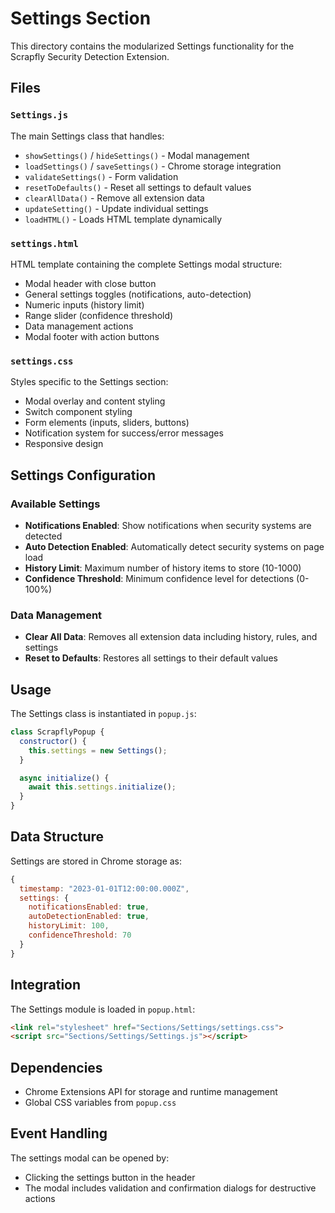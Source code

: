 # Settings Section

This directory contains the modularized Settings functionality for the Scrapfly Security Detection Extension.

## Files

### `Settings.js`
The main Settings class that handles:
- `showSettings()` / `hideSettings()` - Modal management
- `loadSettings()` / `saveSettings()` - Chrome storage integration
- `validateSettings()` - Form validation
- `resetToDefaults()` - Reset all settings to default values
- `clearAllData()` - Remove all extension data
- `updateSetting()` - Update individual settings
- `loadHTML()` - Loads HTML template dynamically

### `settings.html`
HTML template containing the complete Settings modal structure:
- Modal header with close button
- General settings toggles (notifications, auto-detection)
- Numeric inputs (history limit)
- Range slider (confidence threshold)
- Data management actions
- Modal footer with action buttons

### `settings.css`
Styles specific to the Settings section:
- Modal overlay and content styling
- Switch component styling
- Form elements (inputs, sliders, buttons)
- Notification system for success/error messages
- Responsive design

## Settings Configuration

### Available Settings
- **Notifications Enabled**: Show notifications when security systems are detected
- **Auto Detection Enabled**: Automatically detect security systems on page load
- **History Limit**: Maximum number of history items to store (10-1000)
- **Confidence Threshold**: Minimum confidence level for detections (0-100%)

### Data Management
- **Clear All Data**: Removes all extension data including history, rules, and settings
- **Reset to Defaults**: Restores all settings to their default values

## Usage

The Settings class is instantiated in `popup.js`:

```javascript
class ScrapflyPopup {
  constructor() {
    this.settings = new Settings();
  }

  async initialize() {
    await this.settings.initialize();
  }
}
```

## Data Structure

Settings are stored in Chrome storage as:

```javascript
{
  timestamp: "2023-01-01T12:00:00.000Z",
  settings: {
    notificationsEnabled: true,
    autoDetectionEnabled: true,
    historyLimit: 100,
    confidenceThreshold: 70
  }
}
```

## Integration

The Settings module is loaded in `popup.html`:

```html
<link rel="stylesheet" href="Sections/Settings/settings.css">
<script src="Sections/Settings/Settings.js"></script>
```

## Dependencies

- Chrome Extensions API for storage and runtime management
- Global CSS variables from `popup.css`

## Event Handling

The settings modal can be opened by:
- Clicking the settings button in the header
- The modal includes validation and confirmation dialogs for destructive actions